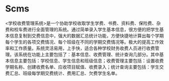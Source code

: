 # Scms
 <学校收费管理系统>是一个协助学校收取学生学费、书费、资料费、保险费、杂费和校车费进行全面管理的系统。通过简单录入学生基本信息，很方便的把学生基本信息复制到交费信息中，强大的数据汇总统计功能，方便快捷地计算出每个学期每个学生的各项交费情况、每个班级在不同的学期交费情况等。极大的提高工作效率和工作质量。系统灵活易用，上手快，适合各种学校财务收费人员进行收费管理。该系统在功能上主要包括了：基本信息、收费管理、统计查询几部分。其中基本信息主要包括：学校信息、学生信息和班级信息；收费管理主要包括：设置收费学期名称、创建收费名单、应收项目赋值、收费录入；统计查询主要包括：学生交费汇总、班级每学期交费统计、费用汇总、欠费学生名单。
